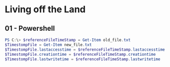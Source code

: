 # Living off the Land

## 01 - Powershell

```powershell
PS C:\> $referenceFileTimeStamp = Get-Item old_file.txt
$TimestompFile = Get-Item new_file.txt
$TimestompFile.lastaccesstime = $referenceFileTimeStamp.lastaccesstime
$TimestompFile.creationtime = $referenceFileTimeStamp.creationtime
$TimestompFile.lastwritetime = $referenceFileTimeStamp.lastwritetime
```